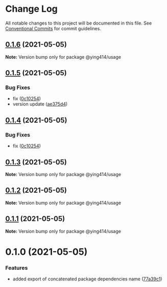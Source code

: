 # Change Log

All notable changes to this project will be documented in this file.
See [Conventional Commits](https://conventionalcommits.org) for commit guidelines.

## [0.1.6](https://github.com/ying414/testing-monoropos/compare/@ying414/usage@0.1.5...@ying414/usage@0.1.6) (2021-05-05)

**Note:** Version bump only for package @ying414/usage





## [0.1.5](https://github.com/ying414/testing-monoropos/compare/@ying414/usage@0.1.2...@ying414/usage@0.1.5) (2021-05-05)


### Bug Fixes

* fix ([0c10254](https://github.com/ying414/testing-monoropos/commit/0c10254afc31eac0327d41c837d714ff0fa329d2))
* version update ([ae375d4](https://github.com/ying414/testing-monoropos/commit/ae375d451437801b0144f90583561d540e3b9e19))






## [0.1.4](https://github.com/ying414/testing-monoropos/compare/@ying414/usage@0.1.2...@ying414/usage@0.1.4) (2021-05-05)


### Bug Fixes

* fix ([0c10254](https://github.com/ying414/testing-monoropos/commit/0c10254afc31eac0327d41c837d714ff0fa329d2))





## [0.1.3](https://github.com/ying414/testing-monoropos/compare/@ying414/usage@0.1.2...@ying414/usage@0.1.3) (2021-05-05)

**Note:** Version bump only for package @ying414/usage






## [0.1.2](https://github.com/ying414/testing-monoropos/compare/@ying414/usage@0.1.1...@ying414/usage@0.1.2) (2021-05-05)

**Note:** Version bump only for package @ying414/usage






## [0.1.1](https://github.com/ying414/testing-monoropos/compare/@ying414/usage@0.1.0...@ying414/usage@0.1.1) (2021-05-05)

**Note:** Version bump only for package @ying414/usage





# 0.1.0 (2021-05-05)


### Features

* added export of concatenated package dependencies name ([77a39c1](https://github.com/ying414/testing-monoropos/commit/77a39c146257e61499689c4f1b71a57449dccb96))
